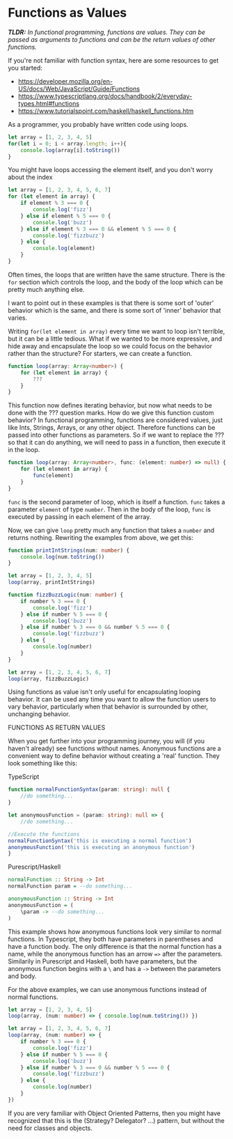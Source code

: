 # Functions as Values

***TLDR:*** *In functional programming, functions are values. They can be passed as arguments to functions and can be the return values of other functions.*

If you're not familiar with function syntax, here are some resources to get you started:
 - https://developer.mozilla.org/en-US/docs/Web/JavaScript/Guide/Functions
 - https://www.typescriptlang.org/docs/handbook/2/everyday-types.html#functions
 - https://www.tutorialspoint.com/haskell/haskell_functions.htm

As a programmer, you probably have written code using loops. 

```typescript
let array = [1, 2, 3, 4, 5]
for(let i = 0; i < array.length; i++){
    console.log(array[i].toString())
}
```

You might have loops accessing the element itself, and you don't worry about the index
```typescript
let array = [1, 2, 3, 4, 5, 6, 7]
for (let element in array) {
    if element % 3 === 0 {
        console.log('fizz')
    } else if element % 5 === 0 {
        console.log('buzz')
    } else if element % 3 === 0 && element % 5 === 0 {
        console.log('fizzbuzz')
    } else {
        console.log(element)
    }
}
```

Often times, the loops that are written have the same structure. There is the `for` section which controls the loop, and the body of the loop which can be pretty much anything else.


I want to point out in these examples is that there is some sort of 'outer' behavior which is the same, and there is some sort of 'inner' behavior that varies. 

Writing `for(let element in array)` every time we want to loop isn't terrible, but it can be a little tedious. What if we wanted to be more expressive, and hide away and encapsulate the loop so we could focus on the behavior rather than the structure? For starters, we can create a function.

```typescript
function loop(array: Array<number>) {
    for (let element in array) {
        ???
    }
}
```

This function now defines iterating behavior, but now what needs to be done with the ??? question marks. How do we give this function custom behavior? In functional programming, functions are considered values, just like Ints, Strings, Arrays, or any other object. Therefore functions can be passed into other functions as parameters. So if we want to replace the ??? so that it can do anything, we will need to pass in a function, then execute it in the loop.

```typescript
function loop(array: Array<number>, func: (element: number) => null) {
    for (let element in array) {
        func(element)
    }
}
```

`func` is the second parameter of loop, which is itself a function. `func` takes a parameter `element` of type `number`. Then in the body of the loop, `func` is executed by passing in each element of the array.

Now, we can give `loop` pretty much any function that takes a `number` and returns nothing. Rewriting the examples from above, we get this:
```typescript
function printIntStrings(num: number) {
    console.log(num.toString())
}

let array = [1, 2, 3, 4, 5]
loop(array, printIntStrings)
```

```typescript
function fizzBuzzLogic(num: number) {
    if number % 3 === 0 {
        console.log('fizz')
    } else if number % 5 === 0 {
        console.log('buzz')
    } else if number % 3 === 0 && number % 5 === 0 {
        console.log('fizzbuzz')
    } else {
        console.log(number)
    }
}

let array = [1, 2, 3, 4, 5, 6, 7]
loop(array, fizzBuzzLogic)
```

Using functions as value isn't only useful for encapsulating looping behavior. It can be used any time you want to allow the function users to vary behavior, particularly when that behavior is surrounded by other, unchanging behavior.

FUNCTIONS AS RETURN VALUES

When you get further into your programming journey, you will (if you haven't already) see functions without names. Anonymous functions are a convenient way to define behavior without creating a 'real' function. They look something like this:

TypeScript
```typescript
function normalFunctionSyntax(param: string): null {
    //do something...
}

let anonymousFunction = (param: string): null => {
    //do something...

//Execute the functions
normalFunctionSyntax('this is executing a normal function')
anonymousFunction('this is executing an anonymous function')
}
```

Purescript/Haskell
```haskell
normalFunction :: String -> Int
normalFunction param = --do something...

anonymousFunction :: String -> Int
anonymousFunction = (
    \param -> --do something...
)
```

This example shows how anonymous functions look very similar to normal functions. In Typescript, they both have parameters in parentheses and have a function body. The only difference is that the normal function has a name, while the anonymous function has an arrow `=>` after the parameters. Similarily in Purescript and Haskell, both have parameters, but the anonymous function begins with a `\` and has a `->` between the parameters and body.

For the above examples, we can use anonymous functions instead of normal functions.

```typescript
let array = [1, 2, 3, 4, 5]
loop(array, (num: number) => { console.log(num.toString()) })
```

```typescript
let array = [1, 2, 3, 4, 5, 6, 7]
loop(array, (num: number) => {
    if number % 3 === 0 {
        console.log('fizz')
    } else if number % 5 === 0 {
        console.log('buzz')
    } else if number % 3 === 0 && number % 5 === 0 {
        console.log('fizzbuzz')
    } else {
        console.log(number)
    }
})
```

If you are very familiar with Object Oriented Patterns, then you might have recognized that this is the (Strategy? Delegator? ...) pattern, but without the need for classes and objects.